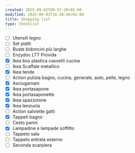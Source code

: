 ```yaml
---
created: 2025-09-02T09:57:20+02:00
modified: 2025-09-03T16:38:46+02:00
title: Shopping list
type: Checklist
---
```


- [ ] Utensili legno
- [ ] Set piatti
- [ ] Buste bidoncini più larghe
- [ ] Enzydoc LTT Provida
- [x] Ikea box plastica cassetti cucina
- [ ] Ikea Scaffale metallico
- [x] Ikea tende
- [ ] Action pulizia bagno, cucina, generale, auto, pelle, legno
- [x] Asciugamani
- [x] Ikea portasapone
- [x] Ikea portasaponette
- [x] Ikea spazzolone
- [x] Ikea lenzuola
- [ ] Action salviette gatti
- [x] Tappeti bagno
- [ ] Cesto panni
- [x] Lampadine e lampade soffitto
- [ ] Tappeto sala
- [ ] Tappeto entrata esterno
- [ ] Seconda scarpiera 
